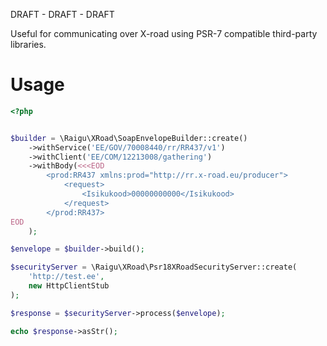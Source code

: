 DRAFT - DRAFT - DRAFT

Useful for communicating over X-road using PSR-7 compatible third-party libraries.


# Usage

```php
<?php


$builder = \Raigu\XRoad\SoapEnvelopeBuilder::create()
    ->withService('EE/GOV/70008440/rr/RR437/v1')
    ->withClient('EE/COM/12213008/gathering')
    ->withBody(<<<EOD
        <prod:RR437 xmlns:prod="http://rr.x-road.eu/producer">
            <request>
                <Isikukood>00000000000</Isikukood>
            </request>
        </prod:RR437>
EOD
    );

$envelope = $builder->build();

$securityServer = \Raigu\XRoad\Psr18XRoadSecurityServer::create(
    'http://test.ee',
    new HttpClientStub
);

$response = $securityServer->process($envelope);

echo $response->asStr();
```